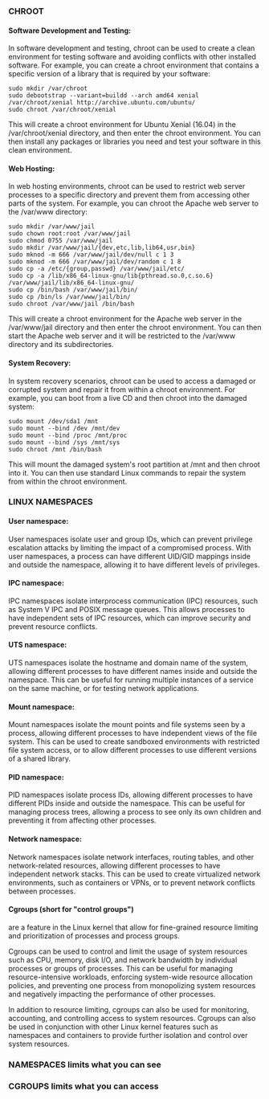 ### CHROOT
#### Software Development and Testing:
In software development and testing, chroot can be used to create a clean environment 
for testing software and avoiding conflicts with other installed software. For example, you can create a chroot 
environment that contains a specific version of a library that is required by your software:
```
sudo mkdir /var/chroot
sudo debootstrap --variant=buildd --arch amd64 xenial /var/chroot/xenial http://archive.ubuntu.com/ubuntu/
sudo chroot /var/chroot/xenial
```
This will create a chroot environment for Ubuntu Xenial (16.04) in the /var/chroot/xenial directory, 
and then enter the chroot environment. You can then install any packages or libraries you need and test your software in this clean environment.

#### Web Hosting:
In web hosting environments, chroot can be used to restrict web server processes to a specific directory 
and prevent them from accessing other parts of the system. For example, you can chroot the Apache web server to the /var/www directory:
```
sudo mkdir /var/www/jail
sudo chown root:root /var/www/jail
sudo chmod 0755 /var/www/jail
sudo mkdir /var/www/jail/{dev,etc,lib,lib64,usr,bin}
sudo mknod -m 666 /var/www/jail/dev/null c 1 3
sudo mknod -m 666 /var/www/jail/dev/random c 1 8
sudo cp -a /etc/{group,passwd} /var/www/jail/etc/
sudo cp -a /lib/x86_64-linux-gnu/lib{pthread.so.0,c.so.6} /var/www/jail/lib/x86_64-linux-gnu/
sudo cp /bin/bash /var/www/jail/bin/
sudo cp /bin/ls /var/www/jail/bin/
sudo chroot /var/www/jail /bin/bash
```
This will create a chroot environment for the Apache web server in the /var/www/jail directory and then enter the chroot environment. 
You can then start the Apache web server and it will be restricted to the /var/www directory and its subdirectories.

#### System Recovery:
In system recovery scenarios, chroot can be used to access a damaged or corrupted system and repair it from within a chroot environment. 
For example, you can boot from a live CD and then chroot into the damaged system:
```
sudo mount /dev/sda1 /mnt
sudo mount --bind /dev /mnt/dev
sudo mount --bind /proc /mnt/proc
sudo mount --bind /sys /mnt/sys
sudo chroot /mnt /bin/bash
```
This will mount the damaged system's root partition at /mnt and then chroot into it. 
You can then use standard Linux commands to repair the system from within the chroot environment.

### LINUX NAMESPACES

#### User namespace: 
User namespaces isolate user and group IDs, which can prevent privilege escalation attacks by limiting the impact of a compromised process. With user namespaces, a process can have different UID/GID mappings inside and outside the namespace, allowing it to have different levels of privileges.

#### IPC namespace: 
IPC namespaces isolate interprocess communication (IPC) resources, such as System V IPC and POSIX message queues. This allows processes to have independent sets of IPC resources, which can improve security and prevent resource conflicts.

#### UTS namespace: 
UTS namespaces isolate the hostname and domain name of the system, allowing different processes to have different names inside and outside the namespace. This can be useful for running multiple instances of a service on the same machine, or for testing network applications.

#### Mount namespace: 
Mount namespaces isolate the mount points and file systems seen by a process, allowing different processes to have independent views of the file system. This can be used to create sandboxed environments with restricted file system access, or to allow different processes to use different versions of a shared library.

#### PID namespace: 
PID namespaces isolate process IDs, allowing different processes to have different PIDs inside and outside the namespace. This can be useful for managing process trees, allowing a process to see only its own children and preventing it from affecting other processes.

#### Network namespace: 
Network namespaces isolate network interfaces, routing tables, and other network-related resources, allowing different processes to have independent network stacks. This can be used to create virtualized network environments, such as containers or VPNs, or to prevent network conflicts between processes.

#### Cgroups (short for "control groups") 
are a feature in the Linux kernel that allow for fine-grained resource limiting and prioritization of processes and process groups.

Cgroups can be used to control and limit the usage of system resources such as CPU, memory, disk I/O, and network bandwidth by individual processes or groups of processes. This can be useful for managing resource-intensive workloads, enforcing system-wide resource allocation policies, and preventing one process from monopolizing system resources and negatively impacting the performance of other processes.

In addition to resource limiting, cgroups can also be used for monitoring, accounting, and controlling access to system resources. Cgroups can also be used in conjunction with other Linux kernel features such as namespaces and containers to provide further isolation and control over system resources.

### NAMESPACES limits what you can see
### CGROUPS limits what you can access
